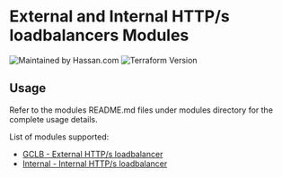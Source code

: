 # External and Internal HTTP/s loadbalancers Modules
![Maintained by Hassan.com](https://img.shields.io/badge/maintained%20by-Hassan.com-blue)
![Terraform Version](https://img.shields.io/badge/tf-%3E%3D0.13-blue.svg)

## Usage
Refer to the modules README.md files under modules directory for the complete usage details.

List of modules supported:
- [GCLB - External HTTP/s loadbalancer](modules/gclb/README.md)
- [Internal - Internal HTTP/s loadbalancer](modules/internal-http/README.md)

